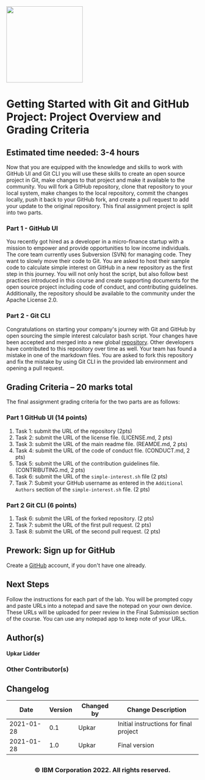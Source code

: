 <img src="https://cf-courses-data.s3.us.cloud-object-storage.appdomain.cloud/IBM-CD0131EN-SkillsNetwork/labs/project/images/IDSNlogo.png" width="200" height="200">

# Getting Started with Git and GitHub Project: Project Overview and Grading Criteria

## **Estimated time needed:** 3-4 hours

Now that you are equipped with the knowledge and skills to work with GitHub UI and Git CLI you will use these skills to create an open source project in Git, make changes to that project and make it available to the community.  You will fork a GitHub repository, clone that repository to your local system, make changes to the local repository, commit the changes locally, push it back to your GitHub fork, and create a pull request to add your update to the original repository.  This final assignment project is split into two parts.

### Part 1 - GitHub UI

You recently got hired as a developer in a micro-finance startup with a mission to empower and provide opportunities to low income individuals. The core team currently uses Subversion (SVN) for managing code. They want to slowly move their code to Git. You are asked to host their sample code to calculate simple interest on GitHub in a new repository as the first step in this journey. You will not only host the script, but also follow best practices introduced in this course and create supporting documents for the open source project including code of conduct, and contributing guidelines. Additionally, the repository should be available to the community under the Apache License 2.0.

### Part 2 - Git CLI

Congratulations on starting your company's journey with Git and GitHub by open sourcing the simple interest calculator bash script. Your changes have been accepted and merged into a new global [repository](https://github.com/ibm-developer-skills-network/jbbmo-Introduction-to-Git-and-GitHub). Other developers have contributed to this repository over time as well. Your team has found a mistake in one of the markdown files. You are asked to fork this repository and fix the mistake by using Git CLI in the provided lab environment and opening a pull request.

## Grading Criteria – 20 marks total

The final assignment grading criteria for the two parts are as follows:

### Part 1 GitHub UI (14 points)

1.  Task 1: submit the URL of the repository (2pts)
2.  Task 2: submit the URL of the license file. (LICENSE.md, 2 pts)
3.  Task 3: submit the URL of the main readme file. (REAMDE.md, 2 pts)
4.  Task 4: submit the URL of the code of conduct file. (CONDUCT.md, 2 pts)
5.  Task 5: submit the URL of the contribution guidelines file. (CONTRIBUTING.md, 2 pts)
6.  Task 6: submit the URL of the `simple-interest.sh` file (2 pts)
7.  Task 7: Submit your GitHub username as entered in the `Additional Authors` section of the `simple-interest.sh` file. (2 pts)

### Part 2 Git CLI (6 points)

1.  Task 6: submit the URL of the forked repository. (2 pts)
2.  Task 7: submit the URL of the first pull request. (2 pts)
3.  Task 8: submit the URL of the second pull request. (2 pts)

## Prework: Sign up for GitHub

Create a [GitHub](https://github.com/) account, if you don't have one already.

## Next Steps

Follow the instructions for each part of the lab. You will be prompted copy and paste URLs into a notepad and save the notepad on your own device. These URLs will be uploaded for peer review in the Final Submission section of the course. You can use any notepad app to keep note of your URLs.

## Author(s)

<h4> Upkar Lidder <h4/>

### Other Contributor(s)

## Changelog

| Date       | Version | Changed by | Change Description                     |
| ---------- | ------- | ---------- | -------------------------------------- |
| 2021-01-28 | 0.1     | Upkar      | Initial instructions for final project |
| 2021-01-28 | 1.0     | Upkar      | Final version                          |

## <h3 align="center"> © IBM Corporation 2022. All rights reserved. <h3/>
